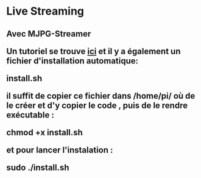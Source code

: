 <h1>Live Streaming</h1>

<h2>Avec MJPG-Streamer<h/2>


Un tutoriel se trouve [ici](http://nasfamilyone.synology.me/tuto&co/tutoriels/tutostreampi) et il y a également un fichier d'installation automatique:

install.sh


il suffit de copier ce fichier dans /home/pi/ où de le créer et d'y copier le code , puis de le rendre exécutable :

**chmod +x install.sh**

et pour lancer l'instalation :

**sudo ./install.sh**
